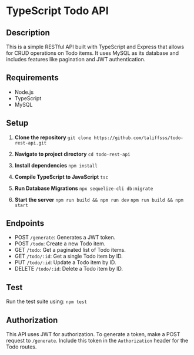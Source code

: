 # TypeScript Todo API

## Description

This is a simple RESTful API built with TypeScript and Express that allows for CRUD operations on Todo items. It uses MySQL as its database and includes features like pagination and JWT authentication.

## Requirements

-   Node.js
-   TypeScript
-   MySQL

## Setup

1.  **Clone the repository**
`git clone https://github.com/taliffsss/todo-rest-api.git` 

2.  **Navigate to project directory**
`cd todo-rest-api` 
3.  **Install dependencies**
`npm install` 

5.  **Compile TypeScript to JavaScript**
`tsc` 
6.  **Run Database Migrations**
`npx sequelize-cli db:migrate` 

7.  **Start the server**
`npm run build && npm run dev` 
`npm run build && npm start`

## Endpoints
-   POST `/generate`: Generates a JWT token.
-   POST `/todo`: Create a new Todo item.
-   GET `/todo`: Get a paginated list of Todo items.
-   GET `/todo/:id`: Get a single Todo item by ID.
-   PUT `/todo/:id`: Update a Todo item by ID.
-   DELETE `/todo/:id`: Delete a Todo item by ID.

## Test

Run the test suite using:
`npm test` 

## Authorization
This API uses JWT for authorization. To generate a token, make a POST request to `/generate`.
Include this token in the `Authorization` header for the Todo routes.